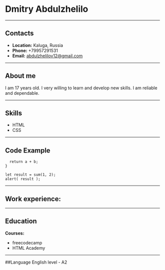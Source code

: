 # Dmitry Abdulzhelilo
---
## Contacts
- **Location:** Kaluga, Russia
- **Phone:** +79957291531
- **Email:** abdulzhelilov12@gmail.com
---
## About me
I am 17 years old.
I very willing to learn and develop new skills.
I am reliable and dependable.

---
## Skills
- HTML
- CSS
---
## Code Example
~~~function sum(a, b) {
  return a + b;
}

let result = sum(1, 2);
alert( result ); 
~~~
---
## Work experience:
---
## Education
**Courses:**

- freecodecamp
- HTML Academy
---
##Language
English level - A2
